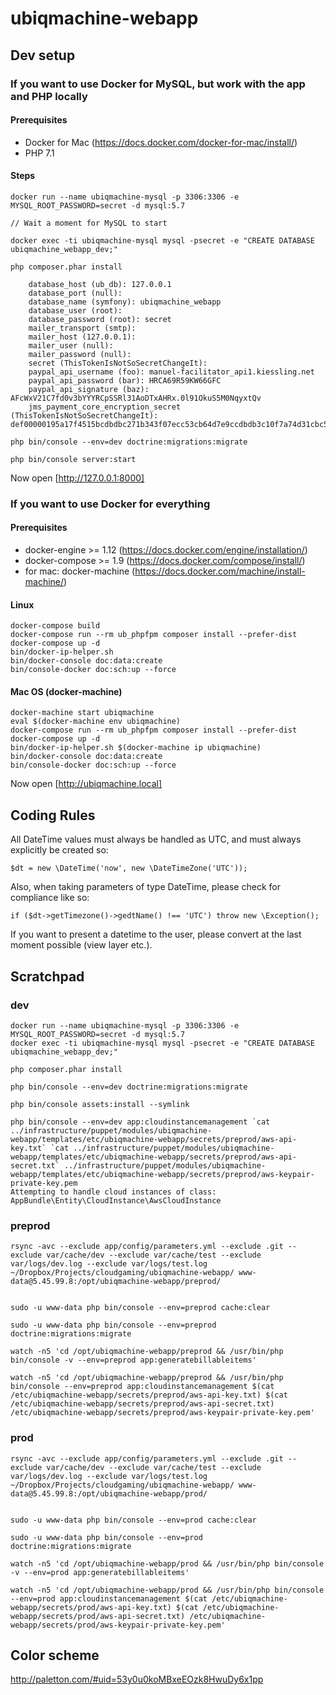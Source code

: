 # ubiqmachine-webapp

## Dev setup

### If you want to use Docker for MySQL, but work with the app and PHP locally

#### Prerequisites

* Docker for Mac (https://docs.docker.com/docker-for-mac/install/)
* PHP 7.1

#### Steps

    docker run --name ubiqmachine-mysql -p 3306:3306 -e MYSQL_ROOT_PASSWORD=secret -d mysql:5.7

    // Wait a moment for MySQL to start

    docker exec -ti ubiqmachine-mysql mysql -psecret -e "CREATE DATABASE ubiqmachine_webapp_dev;"

    php composer.phar install

        database_host (ub_db): 127.0.0.1
        database_port (null):
        database_name (symfony): ubiqmachine_webapp
        database_user (root):
        database_password (root): secret
        mailer_transport (smtp):
        mailer_host (127.0.0.1):
        mailer_user (null):
        mailer_password (null):
        secret (ThisTokenIsNotSoSecretChangeIt):
        paypal_api_username (foo): manuel-facilitator_api1.kiessling.net
        paypal_api_password (bar): HRCA69R59KW66GFC
        paypal_api_signature (baz): AFcWxV21C7fd0v3bYYYRCpSSRl31AoDTxAHRx.0l91OkuS5M0NqyxtQv
        jms_payment_core_encryption_secret (ThisTokenIsNotSoSecretChangeIt): def00000195a17f4515bcdbdbc271b343f07ecc53cb64d7e9ccdbdb3c10f7a74d31cbc51a1af971a0231f87976d506351213ee791c6cf8e74dc2c91e3198943eb7b7be88

    php bin/console --env=dev doctrine:migrations:migrate
    
    php bin/console server:start

Now open [http://127.0.0.1:8000]


### If you want to use Docker for everything

#### Prerequisites

* docker-engine >= 1.12 (https://docs.docker.com/engine/installation/)
* docker-compose >= 1.9 (https://docs.docker.com/compose/install/)
* for mac: docker-machine (https://docs.docker.com/machine/install-machine/)

#### Linux 

    docker-compose build
    docker-compose run --rm ub_phpfpm composer install --prefer-dist
    docker-compose up -d 
    bin/docker-ip-helper.sh
    bin/docker-console doc:data:create
    bin/console-docker doc:sch:up --force

#### Mac OS (docker-machine)

    docker-machine start ubiqmachine
    eval $(docker-machine env ubiqmachine)
    docker-compose run --rm ub_phpfpm composer install --prefer-dist
    docker-compose up -d
    bin/docker-ip-helper.sh $(docker-machine ip ubiqmachine)
    bin/docker-console doc:data:create
    bin/console-docker doc:sch:up --force
    
Now open [http://ubiqmachine.local]

## Coding Rules

All DateTime values must always be handled as UTC, and must always explicitly be created so:

    $dt = new \DateTime('now', new \DateTimeZone('UTC'));
    
Also, when taking parameters of type DateTime, please check for compliance like so:
    
    if ($dt->getTimezone()->gedtName() !== 'UTC') throw new \Exception();
    
If you want to present a datetime to the user, please convert at the last moment possible (view layer etc.).


## Scratchpad

### dev

    docker run --name ubiqmachine-mysql -p 3306:3306 -e MYSQL_ROOT_PASSWORD=secret -d mysql:5.7
    docker exec -ti ubiqmachine-mysql mysql -psecret -e "CREATE DATABASE ubiqmachine_webapp_dev;"
    
    php composer.phar install
    
    php bin/console --env=dev doctrine:migrations:migrate

    php bin/console assets:install --symlink

    php bin/console --env=dev app:cloudinstancemanagement `cat ../infrastructure/puppet/modules/ubiqmachine-webapp/templates/etc/ubiqmachine-webapp/secrets/preprod/aws-api-key.txt` `cat ../infrastructure/puppet/modules/ubiqmachine-webapp/templates/etc/ubiqmachine-webapp/secrets/preprod/aws-api-secret.txt` ../infrastructure/puppet/modules/ubiqmachine-webapp/templates/etc/ubiqmachine-webapp/secrets/preprod/aws-keypair-private-key.pem
    Attempting to handle cloud instances of class: AppBundle\Entity\CloudInstance\AwsCloudInstance


### preprod

    rsync -avc --exclude app/config/parameters.yml --exclude .git --exclude var/cache/dev --exclude var/cache/test --exclude var/logs/dev.log --exclude var/logs/test.log ~/Dropbox/Projects/cloudgaming/ubiqmachine-webapp/ www-data@5.45.99.8:/opt/ubiqmachine-webapp/preprod/

    
    sudo -u www-data php bin/console --env=preprod cache:clear
    
    sudo -u www-data php bin/console --env=preprod doctrine:migrations:migrate
    
    watch -n5 'cd /opt/ubiqmachine-webapp/preprod && /usr/bin/php bin/console -v --env=preprod app:generatebillableitems'
    
    watch -n5 'cd /opt/ubiqmachine-webapp/preprod && /usr/bin/php bin/console --env=preprod app:cloudinstancemanagement $(cat /etc/ubiqmachine-webapp/secrets/preprod/aws-api-key.txt) $(cat /etc/ubiqmachine-webapp/secrets/preprod/aws-api-secret.txt) /etc/ubiqmachine-webapp/secrets/preprod/aws-keypair-private-key.pem'


### prod

    rsync -avc --exclude app/config/parameters.yml --exclude .git --exclude var/cache/dev --exclude var/cache/test --exclude var/logs/dev.log --exclude var/logs/test.log ~/Dropbox/Projects/cloudgaming/ubiqmachine-webapp/ www-data@5.45.99.8:/opt/ubiqmachine-webapp/prod/

    
    sudo -u www-data php bin/console --env=prod cache:clear
    
    sudo -u www-data php bin/console --env=prod doctrine:migrations:migrate
    
    watch -n5 'cd /opt/ubiqmachine-webapp/prod && /usr/bin/php bin/console -v --env=prod app:generatebillableitems'
        
    watch -n5 'cd /opt/ubiqmachine-webapp/prod && /usr/bin/php bin/console --env=prod app:cloudinstancemanagement $(cat /etc/ubiqmachine-webapp/secrets/prod/aws-api-key.txt) $(cat /etc/ubiqmachine-webapp/secrets/prod/aws-api-secret.txt) /etc/ubiqmachine-webapp/secrets/prod/aws-keypair-private-key.pem'
    



## Color scheme

http://paletton.com/#uid=53y0u0koMBxeEOzk8HwuDy6x1pp
